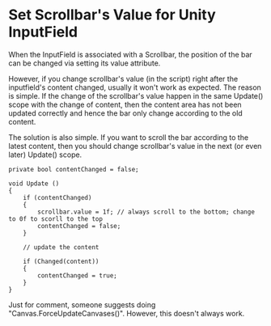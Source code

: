 # Set Scrollbar's Value for Unity InputField

When the InputField is associated with a Scrollbar, the position of the bar can be changed via setting its value attribute.

However, if you change scrollbar's value (in the script) right after the inputfield's content changed, usually it won't work as expected. The reason is simple. If the change of the scrollbar's value happen in the same Update() scope with the change of content, then the content area has not been updated correctly and hence the bar only change according to the old content.

The solution is also simple. If you want to scroll the bar according to the latest content, then you should change scrollbar's value in the next (or even later) Update() scope.

    private bool contentChanged = false;

    void Update ()
    {
        if (contentChanged)
        {
            scrollbar.value = 1f; // always scroll to the bottom; change to 0f to scorll to the top
            contentChanged = false;
        }

        // update the content

        if (Changed(content))
        {
            contentChanged = true;
        }
    }

Just for comment, someone suggests doing "Canvas.ForceUpdateCanvases()". However, this doesn't always work.
